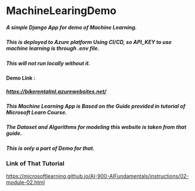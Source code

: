 # MachineLearingDemo

##### A simple Django App for demo of Machine Learning.
##### This is deployed to Azure platform Using CI/CD, so API_KEY to use machine learning is through .env file.
##### This will not run locally without it.


#### Demo Link :
##### https://bikerentalml.azurewebsites.net/

##### This Machine Learning App is Based on the Guide provided in tutorial of Microsoft Learn Course. 
##### The Dataset and Algorithms for modeling this website is taken from that guide.
##### This is only a part of Demo for that.
### Link of That Tutorial
https://microsoftlearning.github.io/AI-900-AIFundamentals/instructions/02-module-02.html
